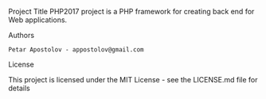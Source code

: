 
Project Title
PHP2017 project is a PHP framework for creating back end for Web applications.

Authors

    Petar Apostolov - appostolov@gmail.com

License

This project is licensed under the MIT License - see the LICENSE.md file for details
